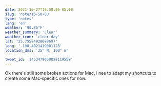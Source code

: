 ```yaml
---
date: 2021-10-27T16:50:05-05:00
slug: 'note/16-50-03'
type: 'notes'
lang: 'en'
weather: '90.85°F'
weather_summary: 'Clear'
weather_icon: 'clear-day'
lat: '25.75584920680697'
long: '-100.4021419001128'
location_dms: '25° N, 100° W'

tweet_id: '1453479059028119558'
---
```

Ok there's still some broken actions for Mac, I nee to adapt my shortcuts to create some Mac-specific ones for now.